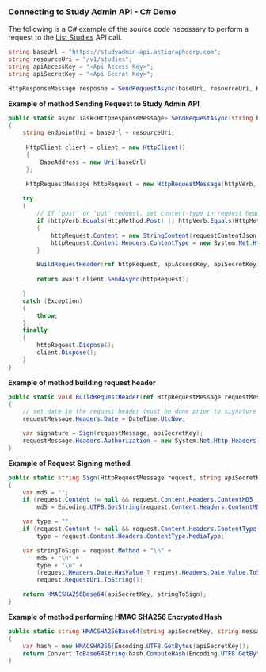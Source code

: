 
### Connecting to Study Admin API - C# Demo ###

The following is a C# example of the source code necessary to perform a request to the [List Studies](https://github.com/actigraph/StudyAdminAPIDocumentation/blob/master/sections/studies.md#list-studies) API call.
   
```c#
string baseUrl = "https://studyadmin-api.actigraphcorp.com";
string resourceUri = "/v1/studies";
string apiAccessKey = "<Api Access Key>";
string apiSecretKey = "<Api Secret Key>";

HttpResponseMessage resposne = SendRequestAsync(baseUrl, resourceUri, HttpMethod.Get, null, apiAccessKey, apiSecretKey).Result;
```
	
**Example of method Sending Request to Study Admin API**
```c#
public static async Task<HttpResponseMessage> SendRequestAsync(string baseUrl, string resourceUri, HttpMethod httpVerb, string requestContentJson, string apiAccessKey, string apiSecretKey)
{
    string endpointUri = baseUrl + resourceUri;
    
     HttpClient client = client = new HttpClient()
     {
         BaseAddress = new Uri(baseUrl)
     };

     HttpRequestMessage httpRequest = new HttpRequestMessage(httpVerb, endpointUri);
    
    try
    {   
        // If 'post' or 'put' request, set content-type in request header to 'application/json'
        if (httpVerb.Equals(HttpMethod.Post) || httpVerb.Equals(HttpMethod.Put))
        {
            httpRequest.Content = new StringContent(requestContentJson, Encoding.UTF8);
            httpRequest.Content.Headers.ContentType = new System.Net.Http.Headers.MediaTypeHeaderValue("application/json");
        }

        BuildRequestHeader(ref httpRequest, apiAccessKey, apiSecretKey);
        
        return await client.SendAsync(httpRequest);

	}
    catch (Exception)
    {
        throw;
    }
    finally
    {
        httpRequest.Dispose();
        client.Dispose();
    }
}
```

**Example of method building request header**
```c#
public static void BuildRequestHeader(ref HttpRequestMessage requestMessage, string apiAccessKey, string apiSecretKey)
{       
    // set date in the request header (must be done prior to signature generation)
    requestMessage.Headers.Date = DateTime.UtcNow;

    var signature = Sign(requestMessage, apiSecretKey);
    requestMessage.Headers.Authorization = new System.Net.Http.Headers.AuthenticationHeaderValue("AGS", string.Format("{0}:{1}", apiAccessKey, signature));
}
```

**Example of Request Signing method**
```c#
public static string Sign(HttpRequestMessage request, string apiSecretKey)
{
    var md5 = "";
    if (request.Content != null && request.Content.Headers.ContentMD5 != null && request.Content.Headers.ContentMD5.Length > 0)
        md5 = Encoding.UTF8.GetString(request.Content.Headers.ContentMD5);

    var type = "";
    if (request.Content != null && request.Content.Headers.ContentType != null)
        type = request.Content.Headers.ContentType.MediaType;

    var stringToSign = request.Method + "\n" +
        md5 + "\n" +
        type + "\n" +
        (request.Headers.Date.HasValue ? request.Headers.Date.Value.ToString("s") + "Z\n" : "\n") +
        request.RequestUri.ToString();

    return HMACSHA256Base64(apiSecretKey, stringToSign);
}
```

**Example of method performing HMAC SHA256 Encrypted Hash**
```c#
public static string HMACSHA256Base64(string apiSecretKey, string message)
{
    var hash = new HMACSHA256(Encoding.UTF8.GetBytes(apiSecretKey));
    return Convert.ToBase64String(hash.ComputeHash(Encoding.UTF8.GetBytes(message)));
}
```
